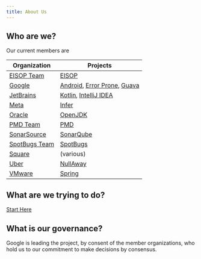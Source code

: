 ```yaml
---
title: About Us
---
```


## Who are we?

Our current members are

| Organization                                  | Projects                                     |
|-----------------------------------------------|----------------------------------------------|
| [EISOP Team](https://github.com/eisop)        | [EISOP](https://eisop.uwaterloo.ca)          |
| [Google](https://google.com)                  | [Android](https://www.android.com), [Error Prone](https://errorprone.info), [Guava](https://github.com/google/guava) |
| [JetBrains](https://www.jetbrains.com/)       | [Kotlin](https://kotlinlang.org/), [IntelliJ IDEA](https://www.jetbrains.com/idea/) |
| [Meta](https://about.facebook.com)            | [Infer](https://www.fbinfer.com)             |
| [Oracle](https://www.oracle.com)              | [OpenJDK](https://openjdk.java.net)          |
| [PMD Team](https://pmd.github.io/)            | [PMD](https://pmd.github.io/)                |
| [SonarSource](https://www.sonarsource.com/)   | [SonarQube](https://www.sonarqube.org/)      |
| [SpotBugs Team](https://github.com/spotbugs/) | [SpotBugs](http://spotbugs.rtfd.io/)         |
| [Square](https://squareup.com)                | (various)                                    |
| [Uber](https://uber.com)                      | [NullAway](https://github.com/uber/NullAway) |
| [VMware](https://www.vmware.com/)             | [Spring](https://tanzu.vmware.com/spring-app-framework) |

## What are we trying to do?

[Start Here](start-here)

## What is our governance?

Google is leading the project, by consent of the member organizations, who hold us to our
commitment to make decisions by consensus.

